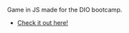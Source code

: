 Game in JS made for the DIO bootcamp.

* [Check it out here!](https://amanda-lais.github.io/detona-ralph-dio/)
